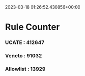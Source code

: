 2023-03-18 01:26:52.430856+00:00
# Rule Counter 
 ### UCATE : 412647

 ### Veneto : 91032

 ### Allowlist : 13929